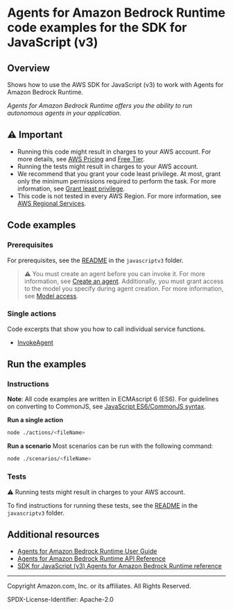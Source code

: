 # Agents for Amazon Bedrock Runtime code examples for the SDK for JavaScript (v3)

## Overview

Shows how to use the AWS SDK for JavaScript (v3) to work with Agents for Amazon Bedrock Runtime.

<!--custom.overview.start-->
<!--custom.overview.end-->

_Agents for Amazon Bedrock Runtime offers you the ability to run autonomous agents in your application._

## ⚠ Important

* Running this code might result in charges to your AWS account. For more details, see [AWS Pricing](https://aws.amazon.com/pricing/) and [Free Tier](https://aws.amazon.com/free/).
* Running the tests might result in charges to your AWS account.
* We recommend that you grant your code least privilege. At most, grant only the minimum permissions required to perform the task. For more information, see [Grant least privilege](https://docs.aws.amazon.com/IAM/latest/UserGuide/best-practices.html#grant-least-privilege).
* This code is not tested in every AWS Region. For more information, see [AWS Regional Services](https://aws.amazon.com/about-aws/global-infrastructure/regional-product-services).

<!--custom.important.start-->
<!--custom.important.end-->

## Code examples

### Prerequisites

For prerequisites, see the [README](../../README.md#Prerequisites) in the `javascriptv3` folder.


<!--custom.prerequisites.start-->

> ⚠ You must create an agent before you can invoke it. For more information, see [Create an agent](https://docs.aws.amazon.com/bedrock/latest/userguide/agents-create.html). Additionally, you must grant access to the model you specify during agent creation. For more information, see [Model access](https://us-east-1.console.aws.amazon.com/bedrock/home?region=us-east-1#/modelaccess).

<!--custom.prerequisites.end-->

### Single actions

Code excerpts that show you how to call individual service functions.

- [InvokeAgent](actions/invoke-agent.js)


<!--custom.examples.start-->
<!--custom.examples.end-->

## Run the examples

### Instructions

**Note**: All code examples are written in ECMAscript 6 (ES6). For guidelines on converting to CommonJS, see
[JavaScript ES6/CommonJS syntax](https://docs.aws.amazon.com/sdk-for-javascript/v3/developer-guide/sdk-examples-javascript-syntax.html).

**Run a single action**

```bash
node ./actions/<fileName>
```

**Run a scenario**
Most scenarios can be run with the following command:
```bash
node ./scenarios/<fileName>
```

<!--custom.instructions.start-->
<!--custom.instructions.end-->



### Tests

⚠ Running tests might result in charges to your AWS account.


To find instructions for running these tests, see the [README](../../README.md#Tests)
in the `javascriptv3` folder.



<!--custom.tests.start-->
<!--custom.tests.end-->

## Additional resources

- [Agents for Amazon Bedrock Runtime User Guide](https://docs.aws.amazon.com/bedrock/latest/userguide/agents.html)
- [Agents for Amazon Bedrock Runtime API Reference](https://docs.aws.amazon.com/bedrock/latest/APIReference/API_Operations_Agents_for_Amazon_Bedrock_Runtime.html)
- [SDK for JavaScript (v3) Agents for Amazon Bedrock Runtime reference](https://docs.aws.amazon.com/AWSJavaScriptSDK/v3/latest/client/bedrock-agent-runtime)

<!--custom.resources.start-->
<!--custom.resources.end-->

---

Copyright Amazon.com, Inc. or its affiliates. All Rights Reserved.

SPDX-License-Identifier: Apache-2.0